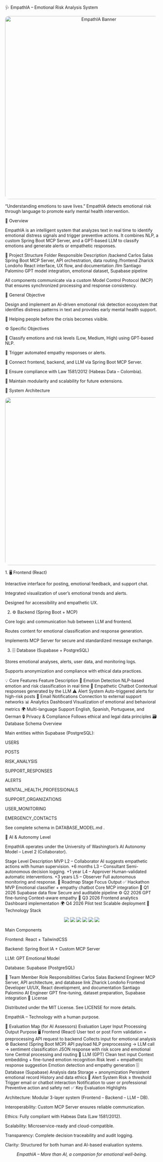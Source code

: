 🩺 EmpathIA – Emotional Risk Analysis System
<p align="center"> <img src="https://i.pinimg.com/736x/7b/d1/ff/7bd1ff257306c2649d3da3e892a15b2d.jpg" alt="EmpathIA Banner" width="600px" style="border-radius: 12px;"> </p>

“Understanding emotions to save lives.”
EmpathIA detects emotional risk through language to promote early mental health intervention.

🧭 Overview

EmpathIA is an intelligent system that analyzes text in real time to identify emotional distress signals and trigger preventive actions.
It combines NLP, a custom Spring Boot MCP Server, and a GPT-based LLM to classify emotions and generate alerts or empathetic responses.

🧩 Project Structure
Folder	Responsible	Description
/backend	Carlos Salas	Spring Boot MCP Server, API orchestration, data routing
/frontend	Zharick Londoño	React interface, UX flow, and documentation
/llm	Santiago Palomino	GPT model integration, emotional dataset, Supabase pipeline

All components communicate via a custom Model Control Protocol (MCP) that ensures synchronized processing and response consistency.

🎯 General Objective

Design and implement an AI-driven emotional risk detection ecosystem that identifies distress patterns in text and provides early mental health support.

💬 Helping people before the crisis becomes visible.

⚙️ Specific Objectives

🧠 Classify emotions and risk levels (Low, Medium, High) using GPT-based NLP.

🤖 Trigger automated empathy responses or alerts.

🧩 Connect frontend, backend, and LLM via Spring Boot MCP Server.

🔐 Ensure compliance with Law 1581/2012 (Habeas Data – Colombia).

🚀 Maintain modularity and scalability for future extensions.

🧠 System Architecture
<p align="center"> <img src="https://i.pinimg.com/736x/f2/33/ab/f233ab9947ad5404bc338d1e4cb7ffbe.jpg" width="550px" style="border-radius: 12px;"> </p>
1. 🖥️ Frontend (React)

Interactive interface for posting, emotional feedback, and support chat.

Integrated visualization of user’s emotional trends and alerts.

Designed for accessibility and empathetic UX.

2. ⚙️ Backend (Spring Boot + MCP)

Core logic and communication hub between LLM and frontend.

Routes content for emotional classification and response generation.

Implements MCP Server for secure and standardized message exchange.

3. 🗄️ Database (Supabase + PostgreSQL)

Stores emotional analyses, alerts, user data, and monitoring logs.

Supports anonymization and compliance with ethical data practices.

💡 Core Features
Feature	Description
🧠 Emotion Detection	NLP-based emotion and risk classification in real time
💬 Empathetic Chatbot	Contextual responses generated by the LLM
⚠️ Alert System	Auto-triggered alerts for high-risk posts
📧 Email Notifications	Connection to external support networks
📊 Analytics Dashboard	Visualization of emotional and behavioral metrics
🌍 Multi-language Support	English, Spanish, Portuguese, and German
🔒 Privacy & Compliance	Follows ethical and legal data principles
🗃️ Database Schema Overview

Main entities within Supabase (PostgreSQL):

USERS

POSTS

RISK_ANALYSIS

SUPPORT_RESPONSES

ALERTS

MENTAL_HEALTH_PROFESSIONALS

SUPPORT_ORGANIZATIONS

USER_MONITORING

EMERGENCY_CONTACTS

See complete schema in DATABASE_MODEL.md
.

🧩 AI & Autonomy Level

EmpathIA operates under the University of Washington’s AI Autonomy Model – Level 2 (Collaborator).

Stage	Level	Description
MVP	L2 – Collaborator	AI suggests empathetic actions with human supervision.
+6 months	L3 – Consultant	Semi-autonomous decision logging.
+1 year	L4 – Approver	Human-validated automatic interventions.
+3 years	L5 – Observer	Full autonomous monitoring and response.
🚀 Roadmap
Stage	Focus	Output
✅ Hackathon MVP	Emotional classifier + empathy chatbot	Core MCP integration
🧩 Q1 2026	Supabase data flow	Secure and auditable pipeline
⚙️ Q2 2026	GPT fine-tuning	Context-aware empathy
💬 Q3 2026	Frontend analytics	Dashboard implementation
🌍 Q4 2026	Pilot test	Scalable deployment
🧰 Technology Stack
<p align="center"> <img src="https://img.shields.io/badge/Java-ED8B00?logo=openjdk&logoColor=white&style=for-the-badge"> <img src="https://img.shields.io/badge/Spring_Boot-6DB33F?logo=springboot&logoColor=white&style=for-the-badge"> <img src="https://img.shields.io/badge/React-20232A?logo=react&logoColor=61DAFB&style=for-the-badge"> <img src="https://img.shields.io/badge/Supabase-3ECF8E?logo=supabase&logoColor=white&style=for-the-badge"> <img src="https://img.shields.io/badge/PostgreSQL-316192?logo=postgresql&logoColor=white&style=for-the-badge"> <img src="https://img.shields.io/badge/GPT-412991?logo=openai&logoColor=white&style=for-the-badge"> </p>

Main Components

Frontend: React + TailwindCSS

Backend: Spring Boot IA + Custom MCP Server

LLM: GPT Emotional Model

Database: Supabase (PostgreSQL)

👥 Team
Member	Role	Responsibilities
Carlos Salas	Backend Engineer	MCP Server, API architecture, and database link
Zharick Londoño	Frontend Developer	UI/UX, React development, and documentation
Santiago Palomino	AI Engineer	GPT fine-tuning, dataset preparation, Supabase integration
🧾 License

Distributed under the MIT License.
See LICENSE
 for more details.

EmpathIA – Technology with a human purpose.

🧮 Evaluation Map (for AI Assessors)
Evaluation Layer	Input	Processing	Output	Purpose
🖥️ Frontend (React)	User text or post	Form validation + preprocessing	API request to backend	Collects input for emotional analysis
⚙️ Backend (Spring Boot MCP)	API payload	NLP preprocessing → LLM call → sentiment classification	JSON response with risk score and emotional tone	Central processing and routing
🧠 LLM (GPT)	Clean text input	Context embedding + fine-tuned emotion recognition	Risk level + empathetic response suggestion	Emotion detection and empathy generation
🗄️ Database (Supabase)	Analysis data	Storage + anonymization	Persistent emotional record	History and data ethics
🚨 Alert System	Risk ≥ threshold	Trigger email or chatbot interaction	Notification to user or professional	Preventive action and safety net
✅ Key Evaluation Highlights

Architecture: Modular 3-layer system (Frontend – Backend – LLM – DB).

Interoperability: Custom MCP Server ensures reliable communication.

Ethics: Fully compliant with Habeas Data (Law 1581/2012).

Scalability: Microservice-ready and cloud-compatible.

Transparency: Complete decision traceability and audit logging.

Clarity: Structured for both human and AI-based evaluation systems.

<p align="center"><i>EmpathIA – More than AI, a companion for emotional well-being.</i></p>
